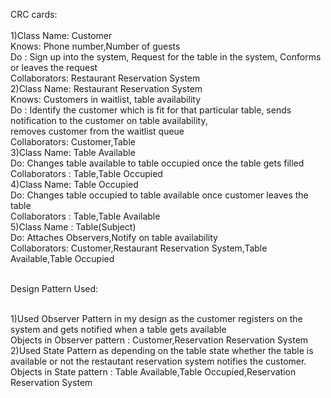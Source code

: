 CRC cards:<br/><br/>
1)Class Name: Customer<br/>
	Knows: Phone number,Number of guests<br/>
	Do : Sign up into the system, Request for the table in the system, Conforms or leaves the request<br/>
	Collaborators: Restaurant Reservation System<br/>
2)Class Name: Restaurant Reservation System<br/>
	Knows: Customers in waitlist, table availability<br/>
	Do : Identify the customer which is fit for that particular table, sends notification to the customer on table availability,<br/>
		 removes customer from the waitlist queue<br/>
	Collaborators: Customer,Table<br/>
3)Class Name: Table Available<br/>
	Do: Changes table available to table occupied once the table gets filled<br/>
	Collaborators : Table,Table Occupied<br/>
4)Class Name: Table Occupied<br/>
	Do: Changes table occupied to table available once customer leaves the table<br/>
	Collaborators : Table,Table Available<br/>
5)Class Name : Table(Subject)<br/>
	Do: Attaches Observers,Notify on table availability<br/>
	Collaborators: Customer,Restaurant Reservation System,Table Available,Table Occupied<br/><br/>

Design Pattern Used:<br/><br/>
	
1)Used Observer Pattern in my design as the customer registers on the system and gets notified when a table gets available<br/>
		Objects in Observer pattern :  Customer,Reservation Reservation System<br/>
2)Used State Pattern as depending on the table state whether the table is available or not the restautant reservation system notifies the customer.<br/> 
		Objects in State pattern : Table Available,Table Occupied,Reservation Reservation System<br/>